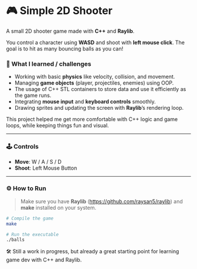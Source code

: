 # 🎮 Simple 2D Shooter

A small 2D shooter game made with **C++** and **Raylib**.

You control a character using **WASD** and shoot with **left mouse click**. The goal is to hit as many bouncing balls as you can!

### 🧠 What I learned / challenges

- Working with basic **physics** like velocity, collision, and movement.
- Managing **game objects** (player, projectiles, enemies) using OOP.
- The usage of C++ STL containers to store data and use it efficiently as the game runs.
- Integrating **mouse input** and **keyboard controls** smoothly.
- Drawing sprites and updating the screen with **Raylib**’s rendering loop.

This project helped me get more comfortable with C++ logic and game loops, while keeping things fun and visual.

---

### 🕹️ Controls

- **Move**: W / A / S / D  
- **Shoot**: Left Mouse Button

---

### ⚙️ How to Run

> Make sure you have **Raylib** (https://github.com/raysan5/raylib) and **make** installed on your system.

```bash
# Compile the game
make

# Run the executable
./balls
```
🛠 Still a work in progress, but already a great starting point for learning game dev with C++ and Raylib.

